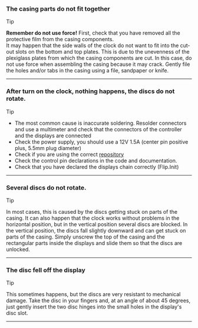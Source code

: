 ### The casing parts do not fit together
> [!TIP]
> **Remember do not use force!** First, check that you have removed all the protective film from the casing components.  
> It may happen that the side walls of the clock do not want to fit into the cut-out slots on the bottom and top plates. This is due to the unevenness of the plexiglass plates from which the casing components are cut. In this case, do not use force when assembling the casing because it may crack. Gently file the holes and/or tabs in the casing using a file, sandpaper or knife.
---
### After turn on the clock, nothing happens, the discs do not rotate. 
> [!TIP]
> - The most common cause is inaccurate soldering. Resolder connectors and use a multimeter and check that the connectors of the controller and the displays are connected
> - Check the power supply, you should use a 12V 1.5A (center pin positive plus, 5.5mm plug diameter)
> - Check if you are using the correct [repository](https://github.com/marcinsaj/Flipo-Clock-4x7-Segment-Flip-Disc-Display/tree/main/examples)
> - Check the control pin declarations in the code and documentation.
> - Check that you have declared the displays chain correctly (Flip.Init) 
---
### Several discs do not rotate.   
> [!TIP]  
> In most cases, this is caused by the discs getting stuck on parts of the casing. It can also happen that the clock works without problems in the horizontal position, but in the vertical position several discs are blocked. In the vertical position, the discs fall slightly downward and can get stuck on parts of the casing. Simply unscrew the top of the casing and the rectangular parts inside the displays and slide them so that the discs are unlocked.
---
### The disc fell off the display    
> [!TIP]  
> This sometimes happens, but the discs are very resistant to mechanical damage. Take the disc in your fingers and, at an angle of about 45 degrees, just gently insert the two disc hinges into the small holes in the display's disc slot.
---
